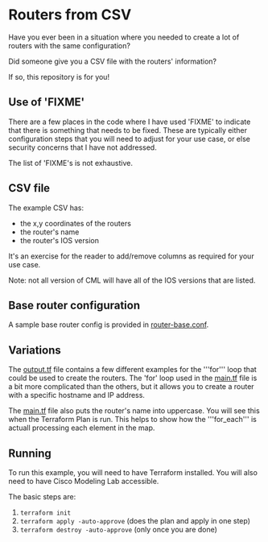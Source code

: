 # Routers from CSV

Have you ever been in a situation where you needed to create a lot of routers
with the same configuration?

Did someone give you a CSV file with the routers' information?

If so, this repository is for you!

## Use of 'FIXME'
There are a few places in the code where I have used 'FIXME' to indicate that
there is something that needs to be fixed.  These are typically either
configuration steps that you will need to adjust for your use case, or else
security concerns that I have not addressed.

The list of 'FIXME's is not exhaustive.

## CSV file
The example CSV has:
* the x,y coordinates of the routers
* the router's name
* the router's IOS version

It's an exercise for the reader to add/remove columns as required for your use
case.

Note: not all version of CML will have all of the IOS versions that are listed.

## Base router configuration
A sample base router config is provided in
[router-base.conf](./router-base.conf).

## Variations

The [output.tf](./output.tf) file contains a few different examples for the
'''for''' loop that could be used to create the routers.  The 'for' loop
used in the [main.tf](./main.tf) file is a bit more complicated than the others,
but it allows you to create a router with a specific hostname and IP address.

The [main.tf](./main.tf) file also puts the router's name into uppercase.  You
will see this when the Terraform Plan is run.  This helps to show how the
'''for_each''' is actuall processing each element in the map.

## Running
To run this example, you will need to have Terraform installed.  You will also
need to have Cisco Modeling Lab accessible.

The basic steps are:
1. ```terraform init```
2. ```terraform apply -auto-approve``` (does the plan and apply in one step)
3. ```terraform destroy -auto-approve``` (only once you are done)
